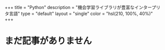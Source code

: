 +++
title = "Python"
description = "機会学習ライブラリが豊富なインタープリタ言語"
type = "default"
layout = "single"
color = "hsl(210, 100%, 40%)"
+++

# まだ記事がありません